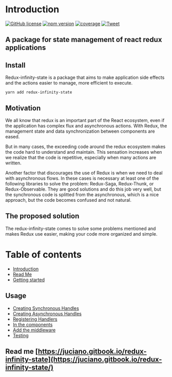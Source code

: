 
# Introduction

[![GitHub license](https://img.shields.io/badge/license-MIT-blue.svg)](https://github.com/Jucian0/redux-infinity-state/blob/master/LICENSE) [![npm version](https://img.shields.io/badge/npm-v1.0-ff69b4)](https://www.npmjs.com/package/redux-infinity-state) [![coverage](https://img.shields.io/badge/coverage-92%25-green)](https://www.npmjs.com/package/redux-infinity-state) [![Tweet](https://img.shields.io/twitter/url/http/shields.io.svg?style=social)](https://twitter.com/intent/tweet?text=A+package+for+state+management+of+react+redux+applications&url=https://github.com/Jucian0/redux-infinity-state&hashtags=reactjs,redux,javascript,developers)


## A package for state management of react redux applications


## Install

Redux-infinity-state is a package that aims to make application side effects and the actions easier to manage, more efficient to execute. 

`yarn add redux-infinity-state`

## Motivation

We all know that redux is an important part of the React ecosystem, even if the application has complex flux and asynchronous actions. With Redux, the management state and data synchronization between components are eased.

But in many cases, the exceeding code around the redux ecosystem makes the code hard to understand and maintain. This sensation increases when we realize that the code is repetitive, especially when many actions are written.

Another factor that discourages the use of Redux is when we need to deal with asynchronous flows. In these cases is necessary at least one of the following libraries to solve the problem: Redux-Saga, Redux-Thunk, or Redux-Observable. They are good solutions and do this job very well, but the synchronous code is splitted from the asynchronous, which is a nice approach, but the code becomes confused and not natural.

## The proposed solution

The redux-infinity-state comes to solve some problems mentioned and makes Redux use easier, making your code more organized and simple.

# Table of contents

* [Introduction](README.md)
* [Read Me](read-me.md)
* [Getting started](getting-started.md)

## Usage

* [Creating Synchronous Handles](usage/creating-handles.md)
* [Creating Asynchronous Handles](usage/creating-asynchronous-handles.md)
* [Registering Handlers](usage/registering-handlers.md)
* [In the components](usage/in-the-components.md)
* [Add the middleware](usage/add-the-middleware.md)
* [Testing](testing.md)

## Read me [https://juciano.gitbook.io/redux-infinity-state](https://juciano.gitbook.io/redux-infinity-state/)

